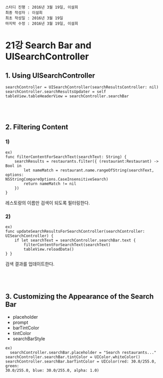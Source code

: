 ```
스터디 진행 : 2016년 3월 19일, 이설희
최종 작성자 : 이설희
최초 작성일 : 2016년 3월 19일
마지막 수정 : 2016년 3월 19일, 이설희
```

# 21강 Search Bar and UISearchController

## 1. Using UISearchController

```
searchController = UISearchController(searchResultsController: nil)
searchController.searchResultsUpdater = self
tableView.tableHeaderView = searchController.searchBar 
```
<br><br>

## 2. Filtering Content

### 1) 
```
ex)
func filterContentForSearchText(searchText: String) {
    searchResults = restaurants.filter({ (restaurant:Restaurant) -> Bool in
        let nameMatch = restaurant.name.rangeOfString(searchText, options:
NSStringCompareOptions.CaseInsensitiveSearch)
        return nameMatch != nil
    })
}
```
레스토랑의 이름만 검색이 되도록 필터링한다.

### 2)
```
ex)
func updateSearchResultsForSearchController(searchController:
UISearchController) {
    if let searchText = searchController.searchBar.text {
        filterContentForSearchText(searchText)
        tableView.reloadData()
} }
```
검색 결과를 업데이트한다.
<br><br><br><br>

## 3. Customizing the Appearance of the Search Bar
* placeholder
* prompt
* barTintColor
* tintColor
* searchBarStyle

```
ex)
￼￼searchController.searchBar.placeholder = "Search restaurants..."
searchController.searchBar.tintColor = UIColor.whiteColor()
searchController.searchBar.barTintColor = UIColor(red: 30.0/255.0, green:
30.0/255.0, blue: 30.0/255.0, alpha: 1.0)
```
